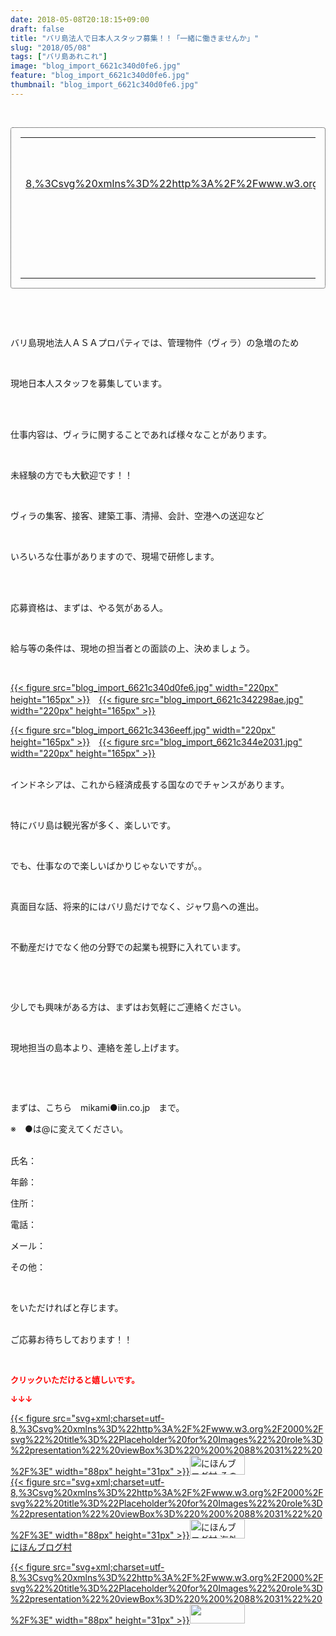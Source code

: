 ```yaml
---
date: 2018-05-08T20:18:15+09:00
draft: false
title: "バリ島法人で日本人スタッフ募集！！「一緒に働きませんか」"
slug: "2018/05/08"
tags: ["バリ島あれこれ"]
image: "blog_import_6621c340d0fe6.jpg"
feature: "blog_import_6621c340d0fe6.jpg"
thumbnail: "blog_import_6621c340d0fe6.jpg"
---
```

<p> </p><div contenteditable="false" style="border:1px dotted;padding:15px;border-radius:4px;"><table border="0" cellpadding="0" cellspacing="0" style="margin:0;table-layout:fixed;" width="100%">	<tbody width="100%">		<tr>			<td aligin="center" style="vertical-align:middle;" width="95"><span style="display:block;text-align:center;"><a alt0="BlogAffiliate" href="affiliate.do?affiliateId=37194525" rel="nofollow" target="_blank">{{< figure src="svg+xml;charset=utf-8,%3Csvg%20xmlns%3D%22http%3A%2F%2Fwww.w3.org%2F2000%2Fsvg%22%20title%3D%22Placeholder%20for%20Images%22%20role%3D%22presentation%22%20viewBox%3D%220%200%201%201%22%20%2F%3E" width="95px" >}}<noscript><img alt="稼げる人の常識、稼げない人の常識" border="0" data-img="affiliate" src="https://images-fe.ssl-images-amazon.com/images/I/51Ft8zEBpkL._SL160_.jpg" style="max-width:95px;vertical-align:middle;margin:0;"></noscript></a></span></td>			<td style="line-height:1.5;padding-left:15px;vertical-align:middle;"><a alt0="BlogAffiliate" href="affiliate.do?affiliateId=37194525" rel="nofollow" target="_blank">稼げる人の常識、稼げない人の常識</a>			<div style="padding: 3px 0;">1,200円</div>			<div style="font-size:0.83em;">Amazon</div></td>		</tr>	</tbody></table></div><p> </p><p> </p><p>バリ島現地法人ＡＳＡプロパティでは、管理物件（ヴィラ）の急増のため</p><p> </p><p>現地日本人スタッフを募集しています。</p><p> </p><p><br/>仕事内容は、ヴィラに関することであれば様々なことがあります。</p><p> </p><p>未経験の方でも大歓迎です！！</p><p> </p><p>ヴィラの集客、接客、建築工事、清掃、会計、空港への送迎など</p><p> </p><p>いろいろな仕事がありますので、現場で研修します。</p><p> </p><p><br/>応募資格は、まずは、やる気がある人。</p><p> </p><p>給与等の条件は、現地の担当者との面談の上、決めましょう。</p><p> </p><p><a href="blog_import_6621c340d0fe6.jpg">{{< figure src="blog_import_6621c340d0fe6.jpg" width="220px" height="165px" >}}</a>　<a href="blog_import_6621c342298ae.jpg">{{< figure src="blog_import_6621c342298ae.jpg" width="220px" height="165px" >}}</a></p><p><a href="blog_import_6621c3436eeff.jpg">{{< figure src="blog_import_6621c3436eeff.jpg" width="220px" height="165px" >}}</a>　<a href="blog_import_6621c344e2031.jpg">{{< figure src="blog_import_6621c344e2031.jpg" width="220px" height="165px" >}}</a></p><p><br/>インドネシアは、これから経済成長する国なのでチャンスがあります。</p><p> </p><p>特にバリ島は観光客が多く、楽しいです。</p><p> </p><p>でも、仕事なので楽しいばかりじゃないですが。。</p><p> </p><p>真面目な話、将来的にはバリ島だけでなく、ジャワ島への進出。</p><p> </p><p>不動産だけでなく他の分野での起業も視野に入れています。</p><p> </p><p> </p><p>少しでも興味がある方は、まずはお気軽にご連絡ください。</p><p> </p><p>現地担当の島本より、連絡を差し上げます。</p><p> </p><p> </p><p>まずは、こちら　mikami●iin.co.jp　まで。</p><p>※　●は@に変えてください。</p><p><br/>氏名：</p><p>年齢：</p><p>住所：</p><p>電話：</p><p>メール：</p><p>その他：</p><p> </p><p>をいただければと存じます。</p><p><br/>ご応募お待ちしております！！</p><p> </p><p><font color="#ff0000" size="2"><strong>クリックいただけると嬉しいです。</strong></font></p><p><font color="#ff0000" size="2"><strong>↓↓↓</strong></font></p><p><a href="ranking.html?p_cid=01260127" id="&amp;blogmura_banner" target="_blank">{{< figure src="svg+xml;charset=utf-8,%3Csvg%20xmlns%3D%22http%3A%2F%2Fwww.w3.org%2F2000%2Fsvg%22%20title%3D%22Placeholder%20for%20Images%22%20role%3D%22presentation%22%20viewBox%3D%220%200%2088%2031%22%20%2F%3E" width="88px" height="31px" >}}<noscript><img alt="にほんブログ村 その他生活ブログ 不動産投資へ" border="0" height="31" src="https://img-proxy.blog-video.jp/images?url=http%3A%2F%2Flife.blogmura.com%2Fhudousantoushi%2Fimg%2Fhudousantoushi88_31.gif" width="88"></noscript></a><br/><a href="ranking.html?p_cid=01260127" target="_blank">{{< figure src="svg+xml;charset=utf-8,%3Csvg%20xmlns%3D%22http%3A%2F%2Fwww.w3.org%2F2000%2Fsvg%22%20title%3D%22Placeholder%20for%20Images%22%20role%3D%22presentation%22%20viewBox%3D%220%200%2088%2031%22%20%2F%3E" width="88px" height="31px" >}}<noscript><img alt="にほんブログ村 海外生活ブログ バリ島情報へ" border="0" height="31" src="https://img-proxy.blog-video.jp/images?url=http%3A%2F%2Foverseas.blogmura.com%2Fbali%2Fimg%2Fbali88_31.gif" width="88"></noscript></a><br/><a href="ranking.html?p_cid=01260127" target="_blank">にほんブログ村</a></p><p><a href="link.php?1804582" title="人気ブログランキングへ">{{< figure src="svg+xml;charset=utf-8,%3Csvg%20xmlns%3D%22http%3A%2F%2Fwww.w3.org%2F2000%2Fsvg%22%20title%3D%22Placeholder%20for%20Images%22%20role%3D%22presentation%22%20viewBox%3D%220%200%2088%2031%22%20%2F%3E" width="88px" height="31px" >}}<noscript><img border="0" height="31" src="https://blog.with2.net/img/banner/banner_22.gif" width="88"></noscript></a></p><p> </p>

